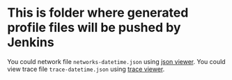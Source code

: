 # This is folder where generated profile files will be pushed by Jenkins
You could network file `networks-datetime.json` using [json viewer](http://jsonviewer.stack.hu/).
You could view trace file `trace-datetime.json` using [trace viewer](https://chromedevtools.github.io/timeline-viewer/).